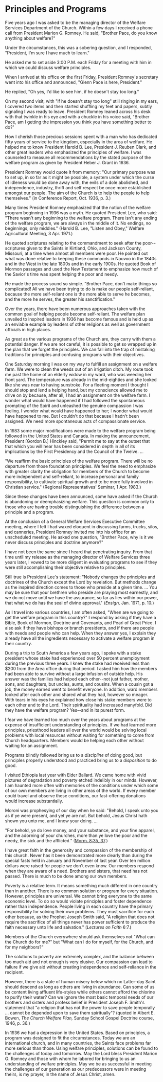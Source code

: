 # Principles and Programs

Five years ago I was asked to be the managing director of the Welfare Services
Department of the Church. Within a few days I received a phone call from
President Marion G. Romney. He said, "Brother Pace, do you know anything about
welfare?"

Under the circumstances, this was a sobering question, and I responded,
"President, I'm sure I have much to learn."

He asked me to set aside 3:00 P.M. each Friday for a meeting with him in which
we could discuss welfare principles.

When I arrived at his office on the first Friday, President Romney's secretary
went into his office and announced, "Glenn Pace is here, President."

He replied, "Oh yes, I'd like to see him, if he doesn't stay too long."

On my second visit, with "if he doesn't stay too long" still ringing in my
ears, I covered two items and then started shuffling my feet and papers,
subtly signaling I was ready to leave. President Romney leaned across his desk
with that twinkle in his eye and with a chuckle in his voice said, "Brother
Pace, am I getting the impression you think you have something better to do?"

How I cherish those precious sessions spent with a man who has dedicated fifty
years of service to the kingdom, especially in the area of welfare. He helped
me to know President Harold B. Lee, President J. Reuben Clark, and other great
leaders who emphasized the principles of welfare. I was counseled to measure
all recommendations by the stated purpose of the welfare program as given by
President Heber J. Grant in 1936.

President Romney would quote it from memory: "Our primary purpose was to set
up, in so far as it might be possible, a system under which the curse of
idleness would be done away with, the evils of a dole abolished, and
independence, industry, thrift and self respect be once more established
amongst our people. The aim of the Church is to help the people to help
themselves." (in Conference Report, Oct. 1936, p. 3.)

Many times President Romney emphasized that the notion of the welfare program
beginning in 1936 was a myth. He quoted President Lee, who said: "There wasn't
any beginning to the welfare program. There isn't any ending of the welfare
program, we are always in the middle of it. No endings, no beginnings, only
middles." (Harold B. Lee, "Listen and Obey," Welfare Agricultural Meeting, 3
Apr. 1971.)

He quoted scriptures relating to the commandment to seek after the poor--
scriptures given to the Saints in Kirtland, Ohio, and Jackson County,
Missouri, at a time when almost all members were poor. He pointed out what was
done relative to keeping these commands in Nauvoo in the 1840s and in the West
in the late 1800s and in the early 1900s. He quoted Book of Mormon passages
and used the New Testament to emphasize how much of the Savior's time was
spent helping the poor and needy.

He made the process sound so simple. "Brother Pace, don't make things so
complicated! All we have been trying to do is make our people self-reliant,
because the more self-reliant one is the more able to serve he becomes, and
the more he serves, the greater his sanctification."

Over the years, there have been numerous approaches taken with the common goal
of helping people become self-reliant. The welfare plan unveiled to inspired
leaders in 1936 has become famous and is held up as an enviable example by
leaders of other religions as well as government officials in high places.

As great as the various programs of the Church are, they carry with them a
potential danger. If we are not careful, it is possible to get so wrapped up
in the plan that we forget the principles. We can fall into the trap of
mistaking traditions for principles and confusing programs with their
objectives.

One Saturday morning I was on my way to fulfill an assignment on a welfare
farm. We were to clean the weeds out of an irrigation ditch. My route took me
past the home of an elderly widow in my ward, who was weeding her front yard.
The temperature was already in the mid-eighties and she looked like she was
near to having sunstroke. For a fleeting moment I thought I should stop and
lend a helping hand, but my conscience allowed me to drive on by because,
after all, I had an assignment on the welfare farm. I wonder what would have
happened if I had followed the spontaneous prompting of the Spirit and
unleashed the genuine compassion I was feeling. I wonder what would have
happened to her; I wonder what would have happened to me. But I couldn't do
that because I hadn't been assigned. We need more spontaneous acts of
compassionate service.

In 1983 some major modifications were made to the welfare program being
followed in the United States and Canada. In making the announcement,
President [Gordon B.] Hinckley said, "Permit me to say at the outset that that
which you will hear has been considered in depth in all of its implications by
the First Presidency and the Council of the Twelve. ...

"We reaffirm the basic principles of the welfare program. There will be no
departure from those foundation principles. We feel the need to emphasize with
greater clarity the obligation for members of the Church to become more
independent and self-reliant, to increase personal and family responsibility,
to cultivate spiritual growth and to be more fully involved in Christian
service." (Regional Representatives' Seminar, 1 Apr. 1983.)

Since these changes have been announced, some have asked if the Church is
abandoning or deemphasizing welfare. This question is common only to those who
are having trouble distinguishing the difference between a principle and a
program.

At the conclusion of a General Welfare Services Executive Committee meeting,
where I felt I had waxed eloquent in discussing farms, trucks, silos, and
canneries, President Romney invited me into his office for an unscheduled
meeting. He asked one question, "Brother Pace, why is it we never discuss
principles and doctrine anymore?"

I have not been the same since I heard that penetrating inquiry. From that
time until my release as the managing director of Welfare Services three years
later, I vowed to be more diligent in evaluating programs to see if they were
still accomplishing their objective relative to principles.

Still true is President Lee's statement: "Nobody changes the principles and
doctrines of the Church except the Lord by revelation. But methods change as
the inspired direction comes to those who preside at a given time. ... You may
be sure that your brethren who preside are praying most earnestly, and we do
not move until we have the assurance, so far as lies within our power, that
what we do has the seal of divine approval." (_Ensign,_ Jan. 1971, p. 10.)

As I travel into various countries, I am often asked, "When are we going to
get the welfare program in this country?" I respond by asking if they have a
Bible, Book of Mormon, Doctrine and Covenants, and Pearl of Great Price. I
also ask if they have bishops or branch presidents, and if there are people
with needs and people who can help. When they answer yes, I explain they
already have all the ingredients necessary to activate a welfare program in
their country.

During a trip to South America a few years ago, I spoke with a stake president
whose stake had experienced over 50 percent unemployment during the previous
three years. I knew the stake had received less than $200 from the Area office
during that period. I asked him how the members had been able to survive
without a large infusion of outside help. His answer was the families had
helped each other--not just father, mother, sons, and daughters, but uncles,
aunts, and cousins. When a cousin got a job, the money earned went to benefit
everyone. In addition, ward members looked after each other and shared what
they had, however so meager. With tears in his eyes he explained how close his
stake members were to each other and to the Lord. Their spirituality had
increased manyfold. Did they have the welfare program? Yes--and in its purest
form.

I fear we have learned too much over the years about programs at the expense
of insufficient understanding of principles. If we had learned more
principles, priesthood leaders all over the world would be solving local
problems with local resources without waiting for something to come from
Church headquarters. Members would be helping each other without waiting for
an assignment.

Programs blindly followed bring us to a _discipline_ of doing good, but
principles properly understood and practiced bring us to a _disposition_ to do
good.

I visited Ethiopia last year with Elder Ballard. We came home with vivid
pictures of degradation and poverty etched indelibly in our minds. However, I
am haunted more often with memories of the conditions under which some of our
own members are living in other areas of the world. If every member could
travel and observe these conditions, our fast-offering donations would
increase substantially.

Moroni was prophesying of our day when he said: "Behold, I speak unto you as
if ye were present, and yet ye are not. But behold, Jesus Christ hath shown
you unto me, and I know your doing. ...

"For behold, ye do love money, and your substance, and your fine apparel, and
the adorning of your churches, more than ye love the poor and the needy, the
sick and the afflicted." ([Morm. 8:35,
37](https://www.lds.org/scriptures/bofm/morm/8.35%2C37?lang=eng#34).)

I have great faith in the generosity and compassion of the membership of this
church. Never has it been demonstrated more clearly than during the special
fasts held in January and November of last year. Over ten million dollars were
raised for people we don't even know. Our members respond when they are aware
of a need. Brothers and sisters, that need has not passed. There is much to be
done among our own members.

Poverty is a relative term. It means something much different in one country
than in another. There is no common solution or program for every situation.
However, principles are universal. We cannot bring everyone to the same
economic level. To do so would violate principles and foster dependence rather
than independence. People living in each country have the primary
responsibility for solving their own problems. They must sacrifice for each
other because, as the Prophet Joseph Smith said, "A religion that does not
require the sacrifice of all things never has power sufficient to produce the
faith necessary unto life and salvation." (_Lectures on Faith_ 6:7.)

Members of the Church everywhere should ask themselves not "What can the
Church do for me?" but "What can I do for myself, for the Church, and for my
neighbors?"

The solutions to poverty are extremely complex, and the balance between too
much aid and not enough is very elusive. Our compassion can lead to failure if
we give aid without creating independence and self-reliance in the recipient.

However, there is a state of human misery below which no Latter-day Saint
should descend as long as others are living in abundance. Can some of us be
content living affluent life-styles while others cannot afford the chlorine to
purify their water? Can we ignore the most basic temporal needs of our
brothers and sisters and profess belief in President Joseph F. Smith's
statement that "a religion that has not the power to save people temporally ...
cannot be depended upon to save them spiritually"? (quoted in Albert E. Bowen,
_The Church Welfare Plan,_ Sunday School Gospel Doctrine course, 1946, p. 36.)

In 1936 we had a depression in the United States. Based on principles, a
program was designed to fit the circumstances. Today we are an international
church, and in many countries, the Saints face problems far more serious than
those. Using welfare principles, solutions can be found to the challenges of
today and tomorrow. May the Lord bless President Marion G. Romney and those
with whom he labored for bringing to us an understanding of welfare
principles. May we be as successful in meeting the challenges of our
generation as our predecessors were in meeting theirs, is my prayer, in the
name of Jesus Christ, amen.

